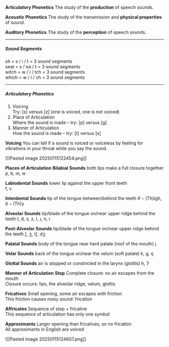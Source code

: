 **Articulatory Phonetics**
	The study of the **production** of speech sounds.

**Acoustic Phonetics**
	The study of the transmission and **physical properties** of sound.

**Auditory Phonetics**
	The study of the **perception** of speech sounds.


---
##### Sound Segments

sit = s / i / t = 3 sound segments  
seat = s / ea / t = 3 sound segments  
witch = w / i / tch = 3 sound segments  
which = w / i / ch = 3 sound segments


---
##### Articulatory Phonetics

1. Voicing  
	Try: [s] versus [z] (one is voiced, one is not voiced)  
2. Place of Articulation  
	Where the sound is made – try: [p] versus [g]  
3. Manner of Articulation  
	How the sound is made – try: [t] versus [s]

**Voicing**
You can tell if a sound is voiced or voiceless by feeling for vibrations in your throat while you say the sound.

![[Pasted image 20250115122454.png]]


**Places of Articulation**
**Bilabial Sounds**
	both lips make a full closure together
	p, b, m, w

**Labiodental Sounds**
	lower lip against the upper front teeth  
	f, v

**Interdental Sounds**
	tip of the tongue between/behind the teeth
	$\theta-\text{(Th)igh}, \eth-\text{(Th)y}$

**Alveolar Sounds**
	tip/blade of the tongue on/near upper ridge behind the teeth
	t, d, s, z, l, ɹ, n, ɾ

**Post-Alveolar Sounds**
	tip/blade of the tongue on/near upper ridge behind the teeth
	ʃ, ʒ, tʃ, dʒ

**Palatal Sounds**
	body of the tongue near hard palate (roof of the mouth)
	j

**Velar Sounds**
	back of the tongue on/near the velum (soft palate)
	k, g, ŋ

**Glottal Sounds**
	air is stopped or constricted in the larynx (glottis)
	h, ʔ


**Manner of Articulation**
**Stop**
	Complete closure: no air escapes from the mouth  
	Closure occurs: lips, the alveolar ridge, velum, glottis

**Fricatives**
	Small opening, some air escapes with friction  
	This friction causes noisy sound: frication

**Affricates**
	Sequence of stop + fricative  
	This sequence of articulation has only one symbol

**Approximants**
	Larger opening than fricatives, so no frication  
	All approximants in English are voiced


![[Pasted image 20250115124607.png]]


